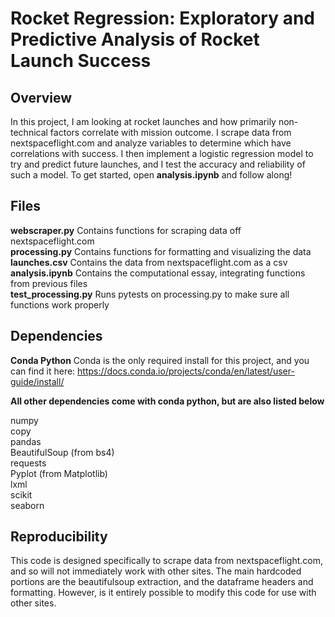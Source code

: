 # Rocket Regression: Exploratory and Predictive Analysis of Rocket Launch Success

## Overview

In this project, I am looking at rocket launches and how primarily non-technical factors correlate with mission outcome. I scrape data from nextspaceflight.com and analyze variables to determine which have correlations with success. I then implement a logistic regression model to try and predict future launches, and I test the accuracy and reliability of such a model. To get started, open **analysis.ipynb** and follow along!

## Files

**webscraper.py** Contains functions for scraping data off nextspaceflight.com  
**processing.py** Contains functions for formatting and visualizing the data  
**launches.csv** Contains the data from nextspaceflight.com as a csv  
**analysis.ipynb** Contains the computational essay, integrating functions from previous files  
**test_processing.py** Runs pytests on processing.py to make sure all functions work properly  

## Dependencies

**Conda Python**
Conda is the only required install for this project, and you can find it here:
https://docs.conda.io/projects/conda/en/latest/user-guide/install/ 

**All other dependencies come with conda python, but are also listed below**

numpy  
copy  
pandas  
BeautifulSoup (from bs4)  
requests  
Pyplot (from Matplotlib)  
lxml  
scikit  
seaborn

## Reproducibility

This code is designed specifically to scrape data from nextspaceflight.com, and so will not immediately work with other sites. The main hardcoded portions are the beautifulsoup extraction, and the dataframe headers and formatting. However, is it entirely possible to modify this code for use with other sites.
